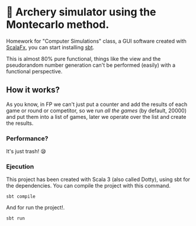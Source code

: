 # :memo: Archery simulator using the Montecarlo method.
Homework for "Computer Simulations" class, a GUI software created with [ScalaFx](https://www.scalafx.org/), you can start installing [sbt](https://www.scala-sbt.org/).

This is almost 80% pure functional, things like the view and the pseudorandom number generation can't be performed (easily) with a functional perspective.

## How it works?
As you know, in FP we can't just put a counter and add the results of each game or round or competitor, so we run *all the games* (by default, 20000) and put them into a list of games, later we operate over the list and create the results.

### Performance?
It's just trash! :sleepy:

### Ejecution
This project has been created with Scala 3 (also called Dotty), using sbt for the dependencies. You can compile the project with this command.
```
sbt compile
```
And for run the project!.
```
sbt run
```


